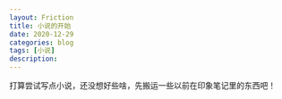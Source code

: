 ```yaml
---
layout: Friction
title: 小说的开始
date: 2020-12-29
categories: blog
tags: [小说]
description: 
---
```

打算尝试写点小说，还没想好些啥，先搬运一些以前在印象笔记里的东西吧！







